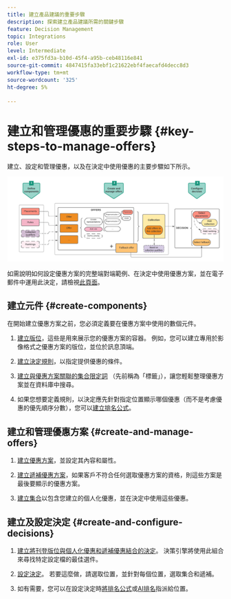 ```yaml
---
title: 建立產品建議的重要步驟
description: 探索建立產品建議所需的關鍵步驟
feature: Decision Management
topic: Integrations
role: User
level: Intermediate
exl-id: e375fd3a-b10d-45f4-a95b-ceb48116e841
source-git-commit: 4847415fa33ebf1c21622ebf4faecafd4decc8d3
workflow-type: tm+mt
source-wordcount: '325'
ht-degree: 5%

---
```


# 建立和管理優惠的重要步驟 {#key-steps-to-manage-offers}

建立、設定和管理優惠，以及在決定中使用優惠的主要步驟如下所示。

![](../assets/offer-create-manage-process.png)

如需說明如何設定優惠方案的完整端對端範例、在決定中使用優惠方案，並在電子郵件中運用此決定，請檢視[此頁面](../offers-e2e.md)。

## 建立元件 {#create-components}

在開始建立優惠方案之前，您必須定義要在優惠方案中使用的數個元件。

1. [建立版位](creating-placements.md)，這些是用來展示您的優惠方案的容器。 例如，您可以建立專用於影像格式之優惠方案的版位，並位於訊息頂端。

1. [建立決定規則](creating-decision-rules.md)，以指定提供優惠的條件。

1. [建立與優惠方案關聯的集合限定詞](creating-tags.md) （先前稱為「標籤」），讓您輕鬆整理優惠方案並在資料庫中搜尋。

1. 如果您想要定義規則，以決定應先針對指定位置顯示哪個優惠（而不是考慮優惠的優先順序分數），您可以[建立排名公式](../ranking/create-ranking-formulas.md)。

<!--
<table style="table-layout:fixed">
<tr style="border: 0;">
<td>
<img src="../../assets/do-not-localize/icon-placement.svg" width="60px">
<div>
<a href="../offer-library/creating-placements.md">Create placements</a>
</div>
<p>
</td>
<td>
<img src="../../assets/do-not-localize/icon-rules.svg" width="60px">
<div>
<a href="../offer-library/creating-decision-rules.md">Create decision rules</a>
</div>
<p>
<td>
<img src="../../assets/do-not-localize/icon-tags.svg" width="60px">
<div>
<a href="../offer-library/creating-tags.md">Create collection qualifiers</a>
</div>
<p>
</td>
<td>
<img src="../../assets/do-not-localize/icon-ranking.svg" width="60px">
<div>
<a href="../ranking/create-ranking-formulas.md">Create ranking formulas</a>
</div>
<p>
</td>
</tr>
</table>
-->

## 建立和管理優惠方案 {#create-and-manage-offers}

1. [建立優惠方案](creating-personalized-offers.md)，並設定其內容和屬性。

1. [建立遞補優惠方案](creating-fallback-offers.md)，如果客戶不符合任何選取優惠方案的資格，則這些方案是最後要顯示的優惠方案。

1. [建立集合](creating-collections.md)以包含您建立的個人化優惠，並在決定中使用這些優惠。

<!--
<table style="table-layout:fixed">
<tr style="border: 0;">
<td>
<img src="../../assets/do-not-localize/icon-offer.svg" width="60px">
<div>
<a href="../offer-library/creating-personalized-offers.md">Create offers</a>
</div>
<p>
</td>
<td>
<img src="../../assets/do-not-localize/icon-fallback.svg" width="60px">
<div>
<a href="../offer-library/creating-fallback-offers.md">Create fallback offers</a>
</div>
<p>
</td>
<td>
<img src="../../assets/do-not-localize/icon-collection.svg" width="60px">
<div>
<a href="../offer-library/creating-collections.md">Create collections</a>
</div>
<p>
</td>
</tr>
</table>
-->

## 建立及設定決定 {#create-and-configure-decisions}

1. [建立將刊登版位與個人化優惠和遞補優惠結合的決定](../offer-activities/create-offer-activities.md)。 決策引擎將使用此組合來尋找特定設定檔的最佳選件。

1. [設定決定](../offer-activities/create-offer-activities.md#add-decision-scopes)。 若要這麼做，請選取位置，並針對每個位置，選取集合和遞補。

1. 如有需要，您可以在設定決定時[將排名公式](../offer-activities/configure-offer-selection.md#assign-ranking-formula)或[AI排名](../offer-activities/configure-offer-selection.md#use-ranking-strategy)指派給位置。

<!--
<table style="table-layout:fixed">
<tr style="border: 0;">
<td>
<img src="../../assets/do-not-localize/icon-decision.svg" width="60px">
<div>
<a href="../offer-activities/create-offer-activities.md">Create decisions</a>
</div>
<p>
</td>
<td>
<img src="../../assets/do-not-localize/icon-configure-decision.svg" width="60px">
<div>
<a href="../offer-activities/create-offer-activities.md#add-offers">Configure decisions</a>
</div>
<p>
</td>
<td>
<img src="../../assets/do-not-localize/icon-assign-ranking.svg" width="60px">
<div>
<a href="../offer-activities/configure-offer-selection.md#assign-ranking-formula">Assign ranking</a>
</div>
<p>
</td>
</tr>
</table>
-->